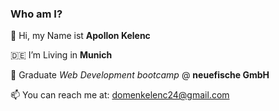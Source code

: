 ### Who am I?

:raising_hand: Hi, my Name ist **Apollon Kelenc**

🇩🇪 I’m Living in **Munich**

:seedling: Graduate *Web Development bootcamp* @ **neuefische GmbH** 

📫 You can reach me at: domenkelenc24@gmail.com

<!--
**Apollon-Kelenc/Apollon-Kelenc** is a ✨ _special_ ✨ repository because its `README.md` (this file) appears on your GitHub profile.

Here are some ideas to get you started:

- 🔭 I’m currently working on ...
- 🌱 I’m currently learning *Web Development* @ **Neue Fische**
- 👯 I’m looking to collaborate on ...
- 🤔 I’m looking for help with ...
- 💬 Ask me about ...
- 📫 How to reach me: ...
- 😄 Pronouns: ...
- ⚡ Fun fact: ...
-->
